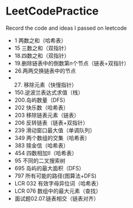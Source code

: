 # LeetCodePractice
Record the code and ideas I passed on leetcode
+ 1 两数之和（哈希表）
+ 15 三数之和（双指针）
+ 18.四数之和（双指针）
+ 19.删除链表中的倒数第n个节点（链表+双指针）
+ 26.两两交换链表中的节点
+ 27. 移除元素（快慢指针）
+ 150.逆波兰表达式求值（栈）
+ 200.岛屿数量（DFS）
+ 202 快乐数（哈希表）
+ 203 移除链表元素（链表）
+ 206 反转链表（链表+双指针）
+ 239 滑动窗口最大值（单调队列）
+ 349 两个数组的交集（哈希表）
+ 383 赎金信（哈希表）
+ 454 四数相加II（哈希表）
+ 95 不同的二叉搜索树
+ 695 岛屿的最大面积（DFS）
+ 797 所有可能的路径(图算法+DFS)
+ LCR 032 有效字母异位词（哈希表）
+ LCR 076 数组中的最大元素（查找）
+ 面试题02.07.链表相交（链表对齐）
